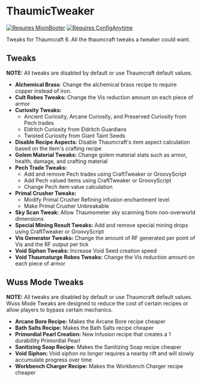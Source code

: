 # ThaumicTweaker

[![Requires MixinBooter](https://img.shields.io/badge/Requires-MixinBooter-3498db.svg?labelColor=34495e&style=for-the-badge)](https://www.curseforge.com/minecraft/mc-mods/mixin-booter)
[![Requires ConfigAnytime](https://img.shields.io/badge/Requires-ConfigAnytime-3498db.svg?labelColor=34495e&style=for-the-badge)](https://www.curseforge.com/minecraft/mc-mods/configanytime)

Tweaks for Thaumcraft 6. All the thaumcraft tweaks a tweaker could want.

## Tweaks
**NOTE:** All tweaks are disabled by default or use Thaumcraft default values. 

- **Alchemical Brass**: Change the alchemical brass recipe to require copper instead of iron.
- **Cult Robes Tweaks:** Change the Vis reduction amount on each piece of armor
- **Curiosity Tweaks:**
  - Ancient Curiosity, Arcane Curiosity, and Preserved Curiosity from Pech trades
  - Eldritch Curiosity from Eldritch Guardians
  - Twisted Curiosity from Giant Taint Seeds
- **Disable Recipe Aspects:** Disable Thaumcraft's item aspect calculation based on the item's crafting recipe
- **Golem Material Tweaks:** Change golem material stats such as armor, health, damage, and crafting material
- **Pech Trade Tweaks:** 
  - Add and remove Pech trades using CraftTweaker or GroovyScript
  - Add Pech valued items using CraftTweaker or GroovyScript
  - Change Pech item value calculation
- **Primal Crusher Tweaks:**
  - Modify Primal Crusher Refining infusion enchantment level
  - Make Primal Crusher Unbreakable
- **Sky Scan Tweak:** Allow Thaumometer sky scanning from non-overworld dimensions
- **Special Mining Result Tweaks:** Add and remove special mining drops using CraftTweaker or GroovyScript
- **Vis Generator Tweaks:** Change the amount of RF generated per point of Vis and the RF output per tick
- **Void Siphon Tweaks:** Increase Void Seed creation speed
- **Void Thaumaturge Robes Tweaks:** Change the Vis reduction amount on each piece of armor

## Wuss Mode Tweaks
**NOTE:** All tweaks are disabled by default or use Thaumcraft default values. Wuss Mode Tweaks are designed to reduce the cost of certain recipes or allow players to bypass certain mechanics.

- **Arcane Bore Recipe:** Makes the Arcane Bore recipe cheaper
- **Bath Salts Recipe:** Makes the Bath Salts recipe cheaper
- **Primordial Pearl Creation:** New Infusion recipe that creates a 1 durabillity Primordial Pearl
- **Sanitizing Soap Recipe:** Makes the Sanitizing Soap recipe cheaper
- **Void Siphon:** Void siphon no longer requires a nearby rift and will slowly accumulate progress over time
- **Workbench Charger Recipe:** Makes the Workbench Charger recipe cheaper